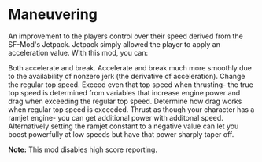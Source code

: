 # Maneuvering

An improvement to the players control over their speed derived from the SF-Mod's Jetpack.
Jetpack simply allowed the player to apply an acceleration value.
With this mod, you can:

Both accelerate and break.
Accelerate and break much more smoothly due to the availability of nonzero jerk (the derivative of acceleration).
Change the regular top speed.
Exceed even that top speed when thrusting- the true top speed is determined from variables that increase engine power and drag when exceeding the regular top speed.
Determine how drag works when regular top speed is exceeded.
Thrust as though your character has a ramjet engine- you can get additional power with additonal speed.
Alternatively setting the ramjet constant to a negative value can let you boost powerfully at low speeds but have that power sharply taper off.

**Note:** This mod disables high score reporting.
